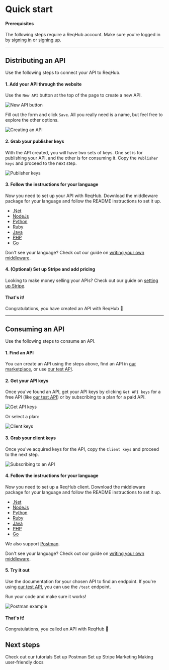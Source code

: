 
# Quick start

#### Prerequisites

The following steps require a ReqHub account. Make sure you're logged in by [signing in](https://reqhub.io/login) or [signing up](https://reqhub.io/create-account).

----

## Distributing an API

Use the following steps to connect your API to ReqHub.

#### 1. Add your API through the website

Use the `New API` button at the top of the page to create a new API.

![New API button](https://reqhubprod.blob.core.windows.net/public/docs/new-api.png)

Fill out the form and click `Save`. All you really need is a name, but feel free to explore the other options.

![Creating an API](https://reqhubprod.blob.core.windows.net/public/docs/create-api.png)

#### 2. Grab your publisher keys

With the API created, you will have two sets of keys.
One set is for publishing your API, and the other is for consuming it.
Copy the `Publisher keys` and proceed to the next step.

![Publisher keys](https://reqhubprod.blob.core.windows.net/public/docs/publisher-keys.png)

#### 3. Follow the instructions for your language

Now you need to set up your API with ReqHub. Download the middleware package for your language and follow the README instructions to set it up.

* [.Net](https://github.com/SpaceGiraffe-io/ReqHubDotNet)
* [NodeJs](https://github.com/SpaceGiraffe-io/ReqHubNode)
* [Python](https://github.com/SpaceGiraffe-io/ReqHubPython)
* [Ruby](https://github.com/SpaceGiraffe-io/ReqHubRuby)
* [Java](https://github.com/SpaceGiraffe-io/ReqHubJava)
* [PHP](https://github.com/SpaceGiraffe-io/ReqHubPHP)
* [Go](https://github.com/SpaceGiraffe-io/ReqHubGo)

Don't see your language? Check out our guide on [writing your own middleware](/guides/middleware).

#### 4. (Optional) Set up Stripe and add pricing

Looking to make money selling your APIs? Check out our guide on [setting up Stripe](/guides/setting-up-stripe).

#### That's it!

Congratulations, you have created an API with ReqHub &#x1f389;

----

## Consuming an API

Use the following steps to consume an API.

#### 1. Find an API

You can create an API using the steps above, find an API in [our marketplace](https://reqhub.io/marketplace), or use [our test API](https://reqhub.io/SpaceGiraffe/Public-test-API).

#### 2. Get your API keys

Once you've found an API, get your API keys by clicking `Get API keys` for a free API (like [our test API](https://reqhub.io/SpaceGiraffe/Public-test-API)) or by subscribing to a plan for a paid API.

![Get API keys](https://reqhubprod.blob.core.windows.net/public/docs/get-api-keys.png)

Or select a plan:

![Client keys](https://reqhubprod.blob.core.windows.net/public/docs/subscribe-to-api.png)

#### 3. Grab your client keys

Once you've acquired keys for the API,
copy the `Client keys` and proceed to the next step.

![Subscribing to an API](https://reqhubprod.blob.core.windows.net/public/docs/client-keys.png)

#### 4. Follow the instructions for your language

Now you need to set up a ReqHub client. Download the middleware package for your language and follow the README instructions to set it up.

* [.Net](https://github.com/SpaceGiraffe-io/ReqHubDotNet)
* [NodeJs](https://github.com/SpaceGiraffe-io/ReqHubNode)
* [Python](https://github.com/SpaceGiraffe-io/ReqHubPython)
* [Ruby](https://github.com/SpaceGiraffe-io/ReqHubRuby)
* [Java](https://github.com/SpaceGiraffe-io/ReqHubJava)
* [PHP](https://github.com/SpaceGiraffe-io/ReqHubPHP)
* [Go](https://github.com/SpaceGiraffe-io/ReqHubGo)

We also support [Postman](/recipes/postman).

Don't see your language? Check out our guide on [writing your own middleware](/guides/middleware).

#### 5. Try it out

Use the documentation for your chosen API to find an endpoint. If you're using [our test API](https://reqhub.io/SpaceGiraffe/Public-test-API), you can use the `/test` endpoint.

Run your code and make sure it works!

![Postman example](https://reqhubprod.blob.core.windows.net/public/docs/postman-test.png)

#### That's it!

Congratulations, you called an API with ReqHub &#x1f389;


## Next steps
Check out our tutorials
Set up Postman
Set up Stripe
Marketing
Making user-friendly docs


